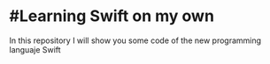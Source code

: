#Learning Swift on my own
========================================
In this repository I will show you some code of the new programming languaje Swift
